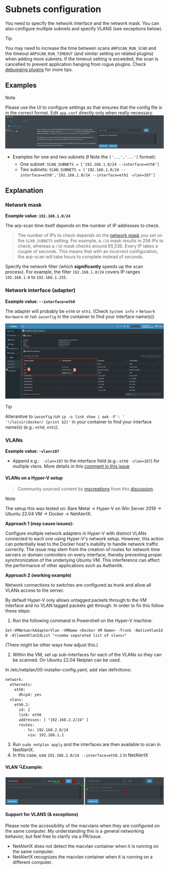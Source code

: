 # Subnets configuration

You need to specify the network interface and the network mask. You can also configure multiple subnets and specify VLANS (see exceptions below).

> [!TIP]
> You may need to increase the time between scans `ARPSCAN_RUN_SCHD` and the timeout `ARPSCAN_RUN_TIMEOUT` (and similar setting on related plugins) when adding more subnets. If the timeout setting is exceeded, the scan is cancelled to prevent application hanging from rogue plugins. Check [debugging plugins](/docs/DEBUG_PLUGINS.md) for more tips.

## Examples

> [!NOTE] 
> Please use the UI to configure settings as that ensures that the config file is in the correct format. Edit `app.conf` directly only when really necessary.
> ![settings](/docs/img/SUBNETS/subnets-setting-location.png)

* Examples for one and two subnets  (❗ Note the `['...','...']` format):
   * One subnet:   `SCAN_SUBNETS = ['192.168.1.0/24 --interface=eth0']`
   * Two subnets:  `SCAN_SUBNETS = ['192.168.1.0/24 --interface=eth0','192.168.1.0/24 --interface=eth1 -vlan=107']` 


## Explanation

### Network mask

**Example value: `192.168.1.0/24`**

The arp-scan time itself depends on the number of IP addresses to check. 

> The number of IPs to check depends on the [network mask](https://www.calculator.net/ip-subnet-calculator.html) you set on the `SCAN_SUBNETS` setting. 
> For example, a `/24` mask results in 256 IPs to check, whereas a `/16` mask checks around 65,536. Every IP takes a couple of seconds. This means that with an incorrect configuration, the arp-scan will take hours to complete instead of seconds.

Specify the network filter (which **significantly** speeds up the scan process). For example, the filter `192.168.1.0/24` covers IP ranges `192.168.1.0` to `192.168.1.255`.

### Network interface (adapter)

**Example value: `--interface=eth0`**

The adapter will probably be `eth0` or `eth1`. (Check `System info` > `Network Hardware` or run `iwconfig` in the container to find your interface name(s)) 

![Network hardware](/docs/img/SUBNETS/system_info-network_hardware.png)

> [!TIP]
> Alterantive to `iwconfig` run `ip -o link show | awk -F': ' '!/lo|vir|docker/ {print $2}'` in your container to find your interface name(s) (e.g.: `eth0`, `eth1`).

### VLANs

**Example value: `-vlan=107`**

- Append e.g.: ` -vlan=107` to the interface field (e.g.: `eth0 -vlan=107`) for multiple vlans. More details in this [comment in this issue](https://github.com/jokob-sk/NetAlertX/issues/170#issuecomment-1419902988)


#### VLANs on a Hyper-V setup

> Community sourced content by [mscreations](https://github.com/mscreations) from this [discussion](https://github.com/jokob-sk/NetAlertX/discussions/404).

> [!NOTE] 
> The setup this was tested on: Bare Metal -> Hyper-V on Win Server 2019 -> Ubuntu 22.04 VM -> Docker -> NetAlertX. 

**Approach 1 (may cause issues):**

Configure multiple network adapters in Hyper-V with distinct VLANs connected to each one using Hyper-V's network setup. However, this action can potentially lead to the Docker host's inability to handle network traffic correctly. The issue may stem from the creation of routes for network time servers or domain controllers on every interface, thereby preventing proper synchronization of the underlying Ubuntu VM. This interference can affect the performance of other applications such as Authentik.

**Approach 2 (working example)**

Network connections to switches are configured as trunk and allow all VLANs access to the server. 

By default Hyper-V only allows untagged packets through to the VM interface and no VLAN tagged packets get through. In order to fix this follow these steps:

1) Run the following command in Powershell on the Hyper-V machine: 

```shell
Set-VMNetworkAdapterVlan -VMName <Docker VM Name> -Trunk -NativeVlanId 0 -AllowedVlanIdList "<comma separated list of vlans>"
```

(There might be other ways how adjust this.)

2) Within the VM, set up sub-interfaces for each of the VLANs so they can be scanned. On Ubuntu 22.04 Netplan can be used.

In /etc/netplan/00-installer-config.yaml, add vlan definitions:

```
network:
  ethernets:
    eth0:
      dhcp4: yes
  vlans:
    eth0.2:
      id: 2
      link: eth0
      addresses: [ "192.168.2.2/24" ]
      routes:
        - to: 192.168.2.0/24
          via: 192.168.1.1 
```

3) Run `sudo netplan apply` and the interfaces are then available to scan in NetAlertX. 
4) In this case, use `192.168.2.0/24 --interface=eth0.2` in NetAlertX

#### VLAN 🔍Example:

![Vlan configuration example](/docs/img/SUBNETS/subnets_vlan.png)

#### Support for VLANS (& exceptions)

Please note the accessibility of the macvlans when they are configured on the same computer. My understanding this is a general networking behavior, but feel free to clarify via a PR/issue.

- NetAlertX does not detect the macvlan container when it is running on the same computer.
- NetAlertX recognizes the macvlan container when it is running on a different computer.


